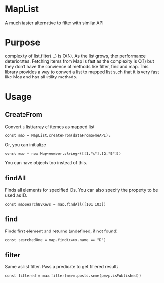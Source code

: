 # MapList
A much faster alternative to filter with similar API


# Purpose
complexity of list.filter(...) is O(N). As the list grows, ther performance deteriorates. Fetching items from Map is fast as the complexity is O(1) but they don't have the convience of methods like filter, find and map.
This library provides a way to convert a list to mapped list such that it is very fast like Map and has all utility methods.


# Usage

## CreateFrom
Convert a list/array of itemes as mapped list
```
const map = MapList.createFrom(dataFromSomeAPI);
```
Or, you can initialize
```
const map = new Map<number,string>([[1,"A"],[2,"B"]])
```
You can have objects too instead of this.

## findAll
Finds all elements for specified IDs. You can also specify the property to be used as ID.
```
const mapSearchByKeys = map.findAll([101,103])
```


## find
Finds first element and returns (undefined, if not found)
```
const searchedOne = map.find(x=>x.name == "D")
```

## filter
Same as list filter. Pass a predicate to get filtered results.
```
const filtered = map.filter(m=>m.posts.some(p=>p.isPublished))
```

